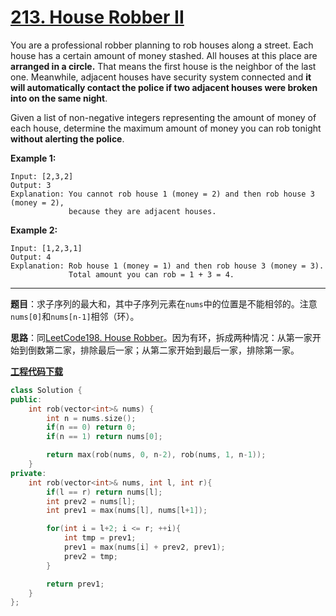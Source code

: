 # [213. House Robber II](https://leetcode.com/problems/house-robber-ii/)

You are a professional robber planning to rob houses along a street. Each house has a certain amount of money stashed. All houses at this place are **arranged in a circle.** That means the first house is the neighbor of the last one. Meanwhile, adjacent houses have security system connected and **it will automatically contact the police if two adjacent houses were broken into on the same night**.

Given a list of non-negative integers representing the amount of money of each house, determine the maximum amount of money you can rob tonight **without alerting the police**.

**Example 1:**

```
Input: [2,3,2]
Output: 3
Explanation: You cannot rob house 1 (money = 2) and then rob house 3 (money = 2),
             because they are adjacent houses.
```

**Example 2:**

```
Input: [1,2,3,1]
Output: 4
Explanation: Rob house 1 (money = 1) and then rob house 3 (money = 3).
             Total amount you can rob = 1 + 3 = 4.
```

-----

**题目**：求子序列的最大和，其中子序列元素在`nums`中的位置是不能相邻的。注意`nums[0]`和`nums[n-1]`相邻（环）。

**思路**：同[LeetCode198. House Robber](https://blog.csdn.net/grllery/article/details/88781077)。因为有环，拆成两种情况：从第一家开始到倒数第二家，排除最后一家；从第二家开始到最后一家，排除第一家。

[**工程代码下载**](https://github.com/shenkh/leetcode)

```cpp
class Solution {
public:
    int rob(vector<int>& nums) {
        int n = nums.size();
        if(n == 0) return 0;
        if(n == 1) return nums[0];

        return max(rob(nums, 0, n-2), rob(nums, 1, n-1));
    }
private:
    int rob(vector<int>& nums, int l, int r){
        if(l == r) return nums[l];
        int prev2 = nums[l];
        int prev1 = max(nums[l], nums[l+1]);

        for(int i = l+2; i <= r; ++i){
            int tmp = prev1;
            prev1 = max(nums[i] + prev2, prev1);
            prev2 = tmp;
        }

        return prev1;
    }
};
```